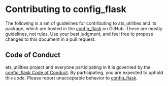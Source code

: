 # Contributing to config_flask

The following is a set of guidelines for contributing to ats_utilities and its package, which are hosted in the [config_flask](https://github.com/vroncevic/ats_utilities) on GitHub. These are mostly guidelines, not rules. Use your best judgment, and feel free to propose changes to this document in a pull request.

## Code of Conduct

ats_utilities project and everyone participating in it is governed by the [config_flask Code of Conduct](CODE_OF_CONDUCT.md). By participating, you are expected to uphold this code. Please report unacceptable behavior to [config_flask](mailto:elektron.ronca@gmail.com).
